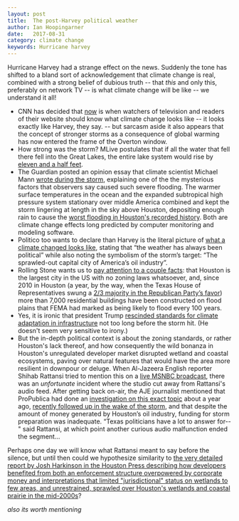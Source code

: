 ```yaml
---
layout: post
title:  The post-Harvey political weather
author: Ian Hoopingarner
date:   2017-08-31
category: climate change
keywords: Hurricane harvey
---
```


Hurricane Harvey had a strange effect on the news.  Suddenly the tone has shifted to a bland sort of acknowledgement that climate change is real, combined with a strong 
belief of dubious truth -- that *this* and only this, preferably on network TV -- is what climate change will be like -- we understand it all!

* CNN has decided that [now][cnn] is when watchers of television and readers of their website should know what climate change looks like -- it looks exactly like Harvey, they say.  -- but sarcasm aside it also appears that the concept of stronger storms as a consequence of global warming has now entered the frame of the Overton window.  
* How strong was the storm?  MLive postulates that if all the water that fell there fell into the Great Lakes, the entire lake system would rise by [eleven and a half feet][mlive].
* The Guardian posted an opinion essay that climate scientist Michael Mann [wrote during the storm][mann], explaining one of the the mysterious factors that observers say caused such severe flooding.  The warmer surface temperatures in the ocean and the expanded subtropical high pressure system stationary over middle America combined and kept the storm lingering at length in the sky above Houston, depositing enough rain to cause the [worst flooding in Houston's recorded history][flooding].  Both are climate change effects long predicted by computer monitoring and modeling software.  
* Politico too wants to declare than Harvey is the literal picture of [what a climate changed looks like][politico], stating that “the weather has always been political” while also noting the symbolism of the storm’s target: “The sprawled-out capital city of America’s oil industry”.
* Rolling Stone wants us to [pay attention to a couple facts][rolling stone]: that Houston is the largest city in the US with no zoning laws whatsoever, and, since 2010 in Houston (a year, by the way, when the Texas House of Representatives swung a [2/3 majority in the Republican Party’s favor][texashouse]) more than 7,000 residential buildings have been constructed on flood plains that FEMA had marked as being likely to flood every 100 years.
* Yes, it is ironic  that president Trump [rescinded standards for climate adaptation in infrastructure][latimes] not too long before the storm hit.  (He doesn't seem very sensitive to irony.)
* But the in-depth political context is about the zoning standards, or rather Houston's lack thereof, and how consequently the wild bonanza in Houston's unregulated developer market disrupted wetland and coastal ecosystems, paving over natural features that would have the area more resilient in downpour or deluge.  When Al-Jazeera English reporter Shihab Rattansi tried to mention this on a [live MSNBC broadcast][rattansi], there was an *unfortunate* incident where the studio cut away from Rattansi's audio feed.  After getting back on-air, the AJE journalist mentioned that ProPublica had done an [investigation on this exact topic][propublica1] about a year ago, [recently followed up in the wake of the storm][propublica2], and that despite the amount of money generated by Houston’s oil industry, funding for storm preparation was inadequate.  “Texas politicians have a lot to answer for--" said Rattansi, at which point another curious audio malfunction ended the segment...  

Perhaps one day we will know what Rattansi meant to say before the silence, but until then could we hypothesize similarity to [the very detailed report by Josh Harkinson in the Houston Press describing how developers benefited from both an enforcement structure overpowered by corporate money and interpretations that limited "jurisdictional" status on wetlands to few areas, and unrestrained, sprawled over Houston's wetlands and coastal prairie in the mid-2000s][draintheswamp]?

*also its worth mentioning*
<img src="{{ '/assets/img/harveyalternatives.jpg' | prepend: site.baseurl }}" alt="">

[cnn]: http://www.cnn.com/2017/08/31/opinions/climate-change-harvey-lynas-opinion/index.html
[mlive]: http://www.mlive.com/weather/index.ssf/2017/08/how_much_would_hurricane_harve.html
[mann]: https://www.theguardian.com/commentisfree/2017/aug/28/climate-change-hurricane-harvey-more-deadly
[flooding]: https://www.washingtonpost.com/news/capital-weather-gang/wp/2017/08/27/catastrophic-flooding-underway-in-houston-as-harvey-lingers-over-texas/
[stuck weather]: https://www.washingtonpost.com/news/energy-environment/wp/2017/03/27/one-of-the-most-troubling-ideas-about-climate-change-just-found-new-evidence-in-its-favor/
[politico]: http://www.politico.com/magazine/story/2017/08/28/climate-change-hurricane-harvey-215547
[rolling stone]: http://www.rollingstone.com/politics/features/hurricane-harvey-houston-flood-is-climate-change-warning-w500596
[texashouse]: https://en.wikipedia.org/wiki/Texas_elections,_2010#State_House_of_Representatives
[latimes]: http://www.latimes.com/opinion/editorials/la-ed-harvey-global-warming-trump-flood-20170830-story.html
[rattansi]: http://www.rawstory.com/2017/08/msnbc-loses-connection-to-reporter-as-he-goes-off-on-oil-industry-for-robbing-locals-of-infrastructure-funds/
[propublica1]: https://www.propublica.org/series/hell-and-high-water
[propublica2]: https://www.propublica.org/article/development-and-disasters-a-deadly-combination-well-beyond-houston
[draintheswamp]: http://www.houstonpress.com/news/draining-the-swamp-6550677
